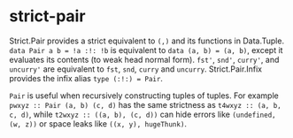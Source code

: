 # strict-pair

Strict.Pair provides a strict equivalent to `(,)` and its functions in Data.Tuple.
`data Pair a b = !a :!: !b` is equivalent to `data (a, b) = (a, b)`, except it evaluates its contents (to weak head normal form).
`fst'`, `snd'`, `curry'`, and `uncurry'` are equivalent to `fst`, `snd`, `curry` and `uncurry`.
Strict.Pair.Infix provides the infix alias `type (:!:) = Pair`.

`Pair` is useful when recursively constructing tuples of tuples. For example `pwxyz :: Pair (a, b) (c, d)` has the same strictness as `t4wxyz :: (a, b, c, d)`, while `t2wxyz :: ((a, b), (c, d))` can hide errors like `(undefined, (w, z))` or space leaks like `((x, y), hugeThunk)`.
